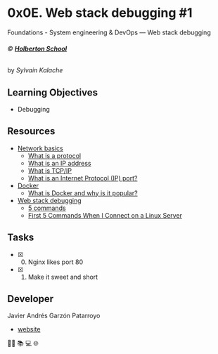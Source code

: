 # 0x0E. Web stack debugging #1
Foundations - System engineering & DevOps ― Web stack debugging

###### :copyright: **[Holberton School](https://www.holbertonschool.com/)**
by _Sylvain Kalache_

## Learning Objectives
* Debugging

## Resources
* [Network basics](https://intranet.hbtn.io/concepts/33)
  - [What is a protocol](https://searchnetworking.techtarget.com/definition/protocol)
  - [What is an IP address](https://computer.howstuffworks.com/internet/basics/what-is-an-ip-address.htm)
  - [What is TCP/IP](https://searchnetworking.techtarget.com/definition/TCP-IP)
  - [What is an Internet Protocol (IP) port?](https://www.lifewire.com/port-numbers-on-computer-networks-817939)
* [Docker](https://intranet.hbtn.io/concepts/65)
  - [What is Docker and why is it popular?](https://www.zdnet.com/article/what-is-docker-and-why-is-it-so-darn-popular/)
* [Web stack debugging](https://intranet.hbtn.io/concepts/68)
  - [5 commands](https://www.linux.com/training-tutorials/first-5-commands-when-i-connect-linux-server/)
  - [First 5 Commands When I Connect on a Linux Server](https://www.youtube.com/watch?v=1_gqlbADaAw&feature=youtu.be)

## Tasks
* [x] 0. Nginx likes port 80
* [x] 1. Make it sweet and short

## Developer
Javier Andrés Garzón Patarroyo
- [website](https://tecnoayuda.co/)

:man_technologist: :books: :computer: :globe_with_meridians:
